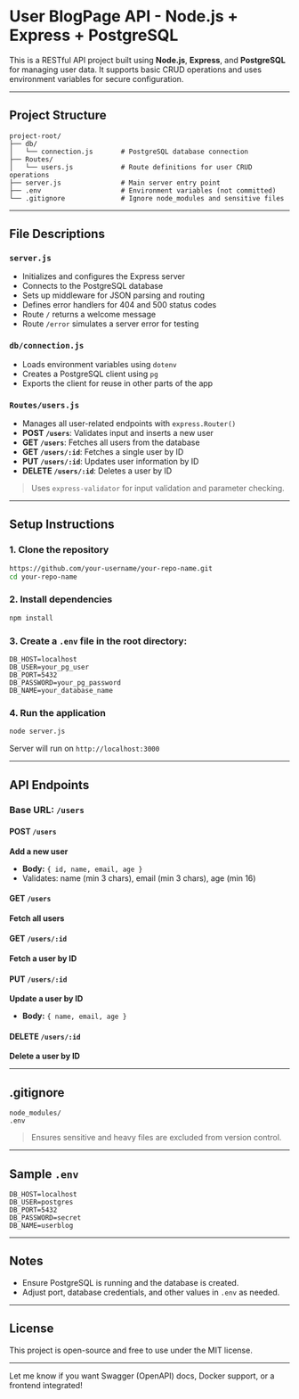 # User BlogPage API - Node.js + Express + PostgreSQL

This is a RESTful API project built using **Node.js**, **Express**, and **PostgreSQL** for managing user data. It supports basic CRUD operations and uses environment variables for secure configuration.

---

## Project Structure

```
project-root/
├── db/
│   └── connection.js       # PostgreSQL database connection
├── Routes/
│   └── users.js            # Route definitions for user CRUD operations
├── server.js               # Main server entry point
├── .env                    # Environment variables (not committed)
└── .gitignore              # Ignore node_modules and sensitive files
```

---

## File Descriptions

### `server.js`

* Initializes and configures the Express server
* Connects to the PostgreSQL database
* Sets up middleware for JSON parsing and routing
* Defines error handlers for 404 and 500 status codes
* Route `/` returns a welcome message
* Route `/error` simulates a server error for testing

### `db/connection.js`

* Loads environment variables using `dotenv`
* Creates a PostgreSQL client using `pg`
* Exports the client for reuse in other parts of the app

### `Routes/users.js`

* Manages all user-related endpoints with `express.Router()`
* **POST `/users`**: Validates input and inserts a new user
* **GET `/users`**: Fetches all users from the database
* **GET `/users/:id`**: Fetches a single user by ID
* **PUT `/users/:id`**: Updates user information by ID
* **DELETE `/users/:id`**: Deletes a user by ID

> Uses `express-validator` for input validation and parameter checking.

---

## Setup Instructions

### 1. Clone the repository

```bash
https://github.com/your-username/your-repo-name.git
cd your-repo-name
```

### 2. Install dependencies

```bash
npm install
```

### 3. Create a `.env` file in the root directory:

```env
DB_HOST=localhost
DB_USER=your_pg_user
DB_PORT=5432
DB_PASSWORD=your_pg_password
DB_NAME=your_database_name
```

### 4. Run the application

```bash
node server.js
```

Server will run on `http://localhost:3000`

---

## API Endpoints

### Base URL: `/users`

#### POST `/users`

**Add a new user**

* **Body:** `{ id, name, email, age }`
* Validates: name (min 3 chars), email (min 3 chars), age (min 16)

#### GET `/users`

**Fetch all users**

#### GET `/users/:id`

**Fetch a user by ID**

#### PUT `/users/:id`

**Update a user by ID**

* **Body:** `{ name, email, age }`

#### DELETE `/users/:id`

**Delete a user by ID**

---

## .gitignore

```
node_modules/
.env
```

> Ensures sensitive and heavy files are excluded from version control.

---

## Sample `.env`

```env
DB_HOST=localhost
DB_USER=postgres
DB_PORT=5432
DB_PASSWORD=secret
DB_NAME=userblog
```

---

## Notes

* Ensure PostgreSQL is running and the database is created.
* Adjust port, database credentials, and other values in `.env` as needed.

---

## License

This project is open-source and free to use under the MIT license.

---

Let me know if you want Swagger (OpenAPI) docs, Docker support, or a frontend integrated!
